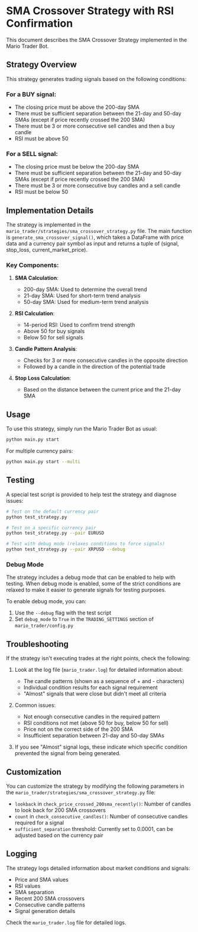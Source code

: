 # SMA Crossover Strategy with RSI Confirmation

This document describes the SMA Crossover Strategy implemented in the Mario Trader Bot.

## Strategy Overview

This strategy generates trading signals based on the following conditions:

### For a BUY signal:
- The closing price must be above the 200-day SMA
- There must be sufficient separation between the 21-day and 50-day SMAs (except if price recently crossed the 200 SMA)
- There must be 3 or more consecutive sell candles and then a buy candle
- RSI must be above 50

### For a SELL signal:
- The closing price must be below the 200-day SMA
- There must be sufficient separation between the 21-day and 50-day SMAs (except if price recently crossed the 200 SMA)
- There must be 3 or more consecutive buy candles and a sell candle
- RSI must be below 50

## Implementation Details

The strategy is implemented in the `mario_trader/strategies/sma_crossover_strategy.py` file. The main function is `generate_sma_crossover_signal()`, which takes a DataFrame with price data and a currency pair symbol as input and returns a tuple of (signal, stop_loss, current_market_price).

### Key Components:

1. **SMA Calculation**:
   - 200-day SMA: Used to determine the overall trend
   - 21-day SMA: Used for short-term trend analysis
   - 50-day SMA: Used for medium-term trend analysis

2. **RSI Calculation**:
   - 14-period RSI: Used to confirm trend strength
   - Above 50 for buy signals
   - Below 50 for sell signals

3. **Candle Pattern Analysis**:
   - Checks for 3 or more consecutive candles in the opposite direction
   - Followed by a candle in the direction of the potential trade

4. **Stop Loss Calculation**:
   - Based on the distance between the current price and the 21-day SMA

## Usage

To use this strategy, simply run the Mario Trader Bot as usual:

```bash
python main.py start
```

For multiple currency pairs:

```bash
python main.py start --multi
```

## Testing

A special test script is provided to help test the strategy and diagnose issues:

```bash
# Test on the default currency pair
python test_strategy.py

# Test on a specific currency pair
python test_strategy.py --pair EURUSD

# Test with debug mode (relaxes conditions to force signals)
python test_strategy.py --pair XRPUSD --debug
```

### Debug Mode

The strategy includes a debug mode that can be enabled to help with testing. When debug mode is enabled, some of the strict conditions are relaxed to make it easier to generate signals for testing purposes.

To enable debug mode, you can:

1. Use the `--debug` flag with the test script
2. Set `debug_mode` to `True` in the `TRADING_SETTINGS` section of `mario_trader/config.py`

## Troubleshooting

If the strategy isn't executing trades at the right points, check the following:

1. Look at the log file (`mario_trader.log`) for detailed information about:
   - The candle patterns (shown as a sequence of + and - characters)
   - Individual condition results for each signal requirement
   - "Almost" signals that were close but didn't meet all criteria

2. Common issues:
   - Not enough consecutive candles in the required pattern
   - RSI conditions not met (above 50 for buy, below 50 for sell)
   - Price not on the correct side of the 200 SMA
   - Insufficient separation between 21-day and 50-day SMAs

3. If you see "Almost" signal logs, these indicate which specific condition prevented the signal from being generated.

## Customization

You can customize the strategy by modifying the following parameters in the `mario_trader/strategies/sma_crossover_strategy.py` file:

- `lookback` in `check_price_crossed_200sma_recently()`: Number of candles to look back for 200 SMA crossovers
- `count` in `check_consecutive_candles()`: Number of consecutive candles required for a signal
- `sufficient_separation` threshold: Currently set to 0.0001, can be adjusted based on the currency pair

## Logging

The strategy logs detailed information about market conditions and signals:

- Price and SMA values
- RSI values
- SMA separation
- Recent 200 SMA crossovers
- Consecutive candle patterns
- Signal generation details

Check the `mario_trader.log` file for detailed logs. 